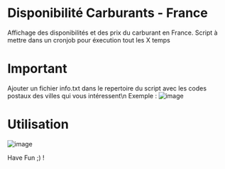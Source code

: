 # Disponibilité Carburants - France
Affichage des disponibilités et des prix du carburant en France.
Script à mettre dans un cronjob pour éxecution tout les X temps

# Important
Ajouter un fichier info.txt dans le repertoire du script avec les codes postaux des villes qui vous intéressent\n
Exemple : ![image](https://user-images.githubusercontent.com/55196216/196695139-ba3666c1-84b5-43b0-b3ef-493e9c728956.png)

# Utilisation 
![image](https://user-images.githubusercontent.com/55196216/196660526-66e2889f-d056-4f31-8f29-7c9c7178c2be.png)

Have Fun ;) !
